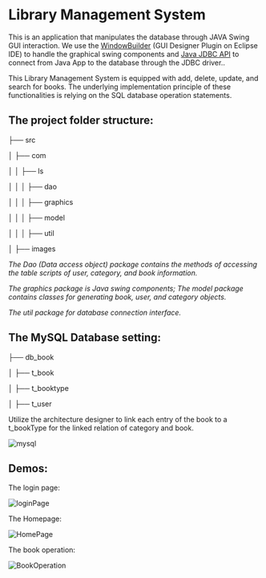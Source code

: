 # Library Management System



This is an application that manipulates the database through JAVA Swing GUI interaction. We use the [WindowBuilder](https://www.eclipse.org/windowbuilder/) (GUI Designer Plugin on Eclipse IDE) to handle the graphical swing components and [Java JDBC API](https://docs.oracle.com/javase/8/docs/technotes/guides/jdbc/) to connect from Java App to the database through the JDBC driver.. 

This Library Management System is equipped with add, delete, update, and search for books. The underlying implementation principle of these functionalities is relying on the SQL database operation statements.



## The project folder structure:

├── src

│ ├── com

│ │ ├── ls

│ │ │ ├── dao

│ │ │ ├── graphics

│ │ │ ├── model

│ │ │ ├── util

│ ├── images



*The Dao (Data access object) package contains the methods of accessing the table scripts of user, category, and book information.* 

*The graphics package is Java swing components; The model package contains classes for generating book, user, and category objects.*

*The util package for database connection interface.*



## The MySQL Database setting:

├── db_book

│ ├── t_book

│ ├── t_booktype

│ ├── t_user



Utilize the architecture designer to link each entry of the book to a t_bookType for the linked relation of category and book.

![mysql](https://github.com/boxianglin/LibrarySystem/blob/master/Demo/mysql.png?raw=true)

## Demos: 



The login page:

![loginPage](https://github.com/boxianglin/LibrarySystem/blob/master/Demo/loginPage.png?raw=true)



The Homepage:

![HomePage](https://github.com/boxianglin/LibrarySystem/blob/master/Demo/HomePage.png?raw=true)



The book operation:

![BookOperation](https://github.com/boxianglin/LibrarySystem/blob/master/Demo/BookOperation.png?raw=true)